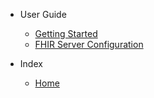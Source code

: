 - User Guide

  - [Getting Started](user-guide/getting-started.md)
  - [FHIR Server Configuration](user-guide/fhir-server-config.md)

- Index

  - [Home](/)
